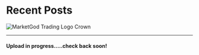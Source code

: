 # Recent Posts

![MarketGod Trading Logo Crown](/../img/MGBanner.png)

****

#### Upload in progress.....check back soon! 